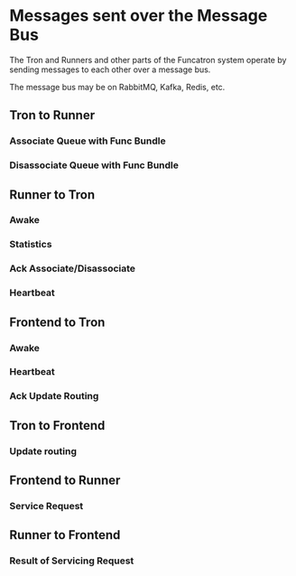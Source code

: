 # Messages sent over the Message Bus

The Tron and Runners and other parts of the Funcatron system
operate by sending messages to each other over a message bus.

The message bus may be on RabbitMQ, Kafka, Redis, etc.

## Tron to Runner

### Associate Queue with Func Bundle

### Disassociate Queue with Func Bundle

## Runner to Tron

### Awake

### Statistics

### Ack Associate/Disassociate

### Heartbeat

## Frontend to Tron

### Awake

### Heartbeat

### Ack Update Routing

## Tron to Frontend

### Update routing

## Frontend to Runner

### Service Request

## Runner to Frontend

### Result of Servicing Request
